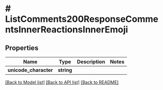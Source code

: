 # # ListComments200ResponseCommentsInnerReactionsInnerEmoji

## Properties

Name | Type | Description | Notes
------------ | ------------- | ------------- | -------------
**unicode_character** | **string** |  |

[[Back to Model list]](../../README.md#models) [[Back to API list]](../../README.md#endpoints) [[Back to README]](../../README.md)
